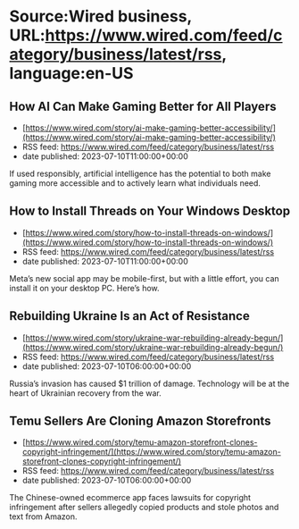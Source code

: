 # Source:Wired business, URL:https://www.wired.com/feed/category/business/latest/rss, language:en-US

## How AI Can Make Gaming Better for All Players
 - [https://www.wired.com/story/ai-make-gaming-better-accessibility/](https://www.wired.com/story/ai-make-gaming-better-accessibility/)
 - RSS feed: https://www.wired.com/feed/category/business/latest/rss
 - date published: 2023-07-10T11:00:00+00:00

If used responsibly, artificial intelligence has the potential to both make gaming more accessible and to actively learn what individuals need.

## How to Install Threads on Your Windows Desktop
 - [https://www.wired.com/story/how-to-install-threads-on-windows/](https://www.wired.com/story/how-to-install-threads-on-windows/)
 - RSS feed: https://www.wired.com/feed/category/business/latest/rss
 - date published: 2023-07-10T11:00:00+00:00

Meta’s new social app may be mobile-first, but with a little effort, you can install it on your desktop PC. Here’s how.

## Rebuilding Ukraine Is an Act of Resistance
 - [https://www.wired.com/story/ukraine-war-rebuilding-already-begun/](https://www.wired.com/story/ukraine-war-rebuilding-already-begun/)
 - RSS feed: https://www.wired.com/feed/category/business/latest/rss
 - date published: 2023-07-10T06:00:00+00:00

Russia’s invasion has caused $1 trillion of damage. Technology will be at the heart of Ukrainian recovery from the war.

## Temu Sellers Are Cloning Amazon Storefronts
 - [https://www.wired.com/story/temu-amazon-storefront-clones-copyright-infringement/](https://www.wired.com/story/temu-amazon-storefront-clones-copyright-infringement/)
 - RSS feed: https://www.wired.com/feed/category/business/latest/rss
 - date published: 2023-07-10T06:00:00+00:00

The Chinese-owned ecommerce app faces lawsuits for copyright infringement after sellers allegedly copied products and stole photos and text from Amazon.

